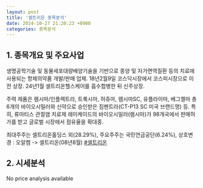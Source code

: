 ```yaml
---
layout: post
title: '셀트리온 종목분석'
date: 2024-10-27 21:20:23 +0900
categories: 종목분석
---
```


## 1. 종목개요 및 주요사업

생명공학기술 및 동물세포대량배양기술을 기반으로 종양 및 자가면역질환 등의 치료에 사용되는 항체의약품 개발/판매 업체. 18년2월9일 코스닥시장에서 코스피시장으로 이전 상장. 24년1월 셀트리온헬스케어를 흡수합병한 뒤 신주상장.  

주력 제품은 램시마/인플렉트라, 트룩시마, 허쥬마, 램시마SC, 유플라이마, 베그젤마 총 6개의 바이오시밀러와 신약으로 승인받은 짐펜트라(CT-P13 SC 미국 브랜드명) 등. 특히, 류마티스 관절염 치료제 레미케이드의 바이오시밀러(램시마)가 98개국에서 판매허가를 받고 글로벌 시장에서 점유율을 확대중. 

최대주주는 셀트리온홀딩스 외(28.29%), 주요주주는 국민연금공단(6.24%), 상호변경 : 오알켐 -> 셀트리온(08년8월)
[#셀트리온](#)

## 2. 시세분석

No price analysis available

